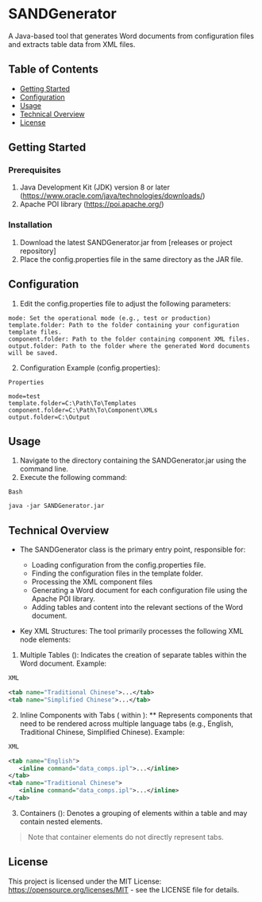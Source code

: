 # SANDGenerator

A Java-based tool that generates Word documents from configuration files and extracts table data from XML files.

## Table of Contents
- [Getting Started](#getting-started)
- [Configuration](#configuration)
- [Usage](#usage)
- [Technical Overview](#technical-overview)
- [License](#license)

##  Getting Started
### Prerequisites
  1. Java Development Kit (JDK) version 8 or later (https://www.oracle.com/java/technologies/downloads/)
  2. Apache POI library (https://poi.apache.org/)

###  Installation
  1. Download the latest SANDGenerator.jar from [releases or project repository]
  2. Place the config.properties file in the same directory as the JAR file.

##  Configuration
  1. Edit the config.properties file to adjust the following parameters:

    mode: Set the operational mode (e.g., test or production)
    template.folder: Path to the folder containing your configuration template files.
    component.folder: Path to the folder containing component XML files.
    output.folder: Path to the folder where the generated Word documents will be saved.
  2. Configuration Example (config.properties):
```properties
Properties

mode=test
template.folder=C:\Path\To\Templates
component.folder=C:\Path\To\Component\XMLs
output.folder=C:\Output
```

##  Usage
  1. Navigate to the directory containing the SANDGenerator.jar using the command line.
  2. Execute the following command:
```shell
Bash

java -jar SANDGenerator.jar
```

##  Technical Overview
- The SANDGenerator class is the primary entry point, responsible for:
  - Loading configuration from the config.properties file.
  - Finding the configuration files in the template folder.
  - Processing the XML component files
  - Generating a Word document for each configuration file using the Apache POI library.
  - Adding tables and content into the relevant sections of the Word document.

- Key XML Structures: The tool primarily processes the following XML node elements:
1. Multiple Tables (<tab>):  Indicates the creation of separate tables within the Word document. Example:
  ```XML
  XML
  
  <tab name="Traditional Chinese">...</tab>
  <tab name="Simplified Chinese">...</tab>
  ```
2. Inline Components with Tabs (<inline> within <tab>): ** Represents components that need to be rendered across multiple language tabs
   (e.g., English, Traditional Chinese, Simplified Chinese). Example:
```XML
XML

<tab name="English">
   <inline command="data_comps.ipl">...</inline>
</tab>
<tab name="Traditional Chinese">
   <inline command="data_comps.ipl">...</inline>
</tab>
```

3. Containers (<container>): Denotes a grouping of elements within a table and may contain nested elements.
 > Note that container elements do not directly represent tabs.
> 
## License
This project is licensed under the MIT License: https://opensource.org/licenses/MIT - see the LICENSE file for details.
